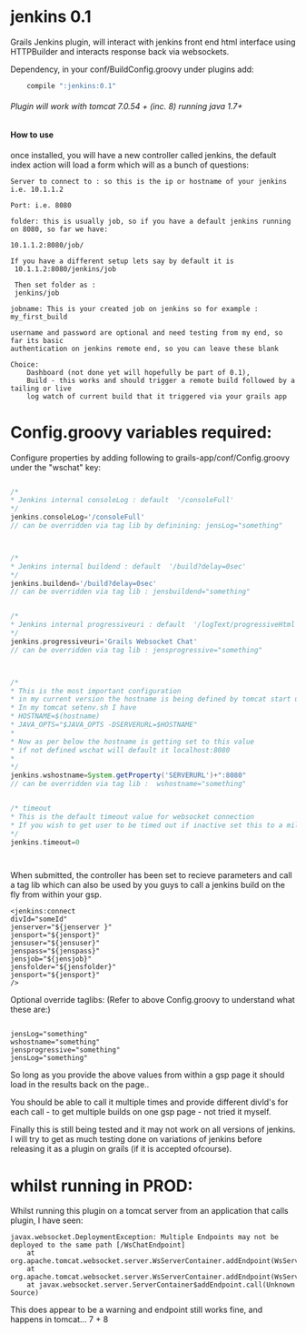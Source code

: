 jenkins 0.1
=========

Grails Jenkins plugin, will interact with jenkins front end html interface using HTTPBuilder and interacts response back via websockets.



Dependency, in your conf/BuildConfig.groovy under plugins add:
```groovy
	compile ":jenkins:0.1"
```

###### Plugin will work with tomcat 7.0.54 + (inc. 8) running java 1.7+


#### How to use
once installed, you will have a new controller called jenkins, the default index action will load a form which will as a bunch of questions:

```
Server to connect to : so this is the ip or hostname of your jenkins i.e. 10.1.1.2
```

```
Port: i.e. 8080 
```

```
folder: this is usually job, so if you have a default jenkins running on 8080, so far we have:

10.1.1.2:8080/job/ 

If you have a different setup lets say by default it is  
 10.1.1.2:8080/jenkins/job
 
 Then set folder as :
 jenkins/job
````

```
jobname: This is your created job on jenkins so for example : my_first_build
````

```
username and password are optional and need testing from my end, so far its basic 
authentication on jenkins remote end, so you can leave these blank
```

```
Choice: 
	Dashboard (not done yet will hopefully be part of 0.1),
	Build - this works and should trigger a remote build followed by a tailing or live 
	log watch of current build that it triggered via your grails app
```




# Config.groovy variables required:

Configure properties by adding following to grails-app/conf/Config.groovy under the "wschat" key:

```groovy

/* 
* Jenkins internal consoleLog : default  '/consoleFull'
*/
jenkins.consoleLog='/consoleFull'
// can be overridden via tag lib by definining: jensLog="something" 



/* 
* Jenkins internal buildend : default  '/build?delay=0sec'
*/
jenkins.buildend='/build?delay=0sec'
// can be overridden via tag lib : jensbuildend="something"


/* 
* Jenkins internal progressiveuri : default  '/logText/progressiveHtml'
*/
jenkins.progressiveuri='Grails Websocket Chat'
// can be overridden via tag lib : jensprogressive="something"



/*
* This is the most important configuration 
* in my current version the hostname is being defined by tomcat start up setenv.sh
* In my tomcat setenv.sh I have
* HOSTNAME=$(hostname)
* JAVA_OPTS="$JAVA_OPTS -DSERVERURL=$HOSTNAME"
*
* Now as per below the hostname is getting set to this value
* if not defined wschat will default it localhost:8080
*
*/
jenkins.wshostname=System.getProperty('SERVERURL')+":8080"
// can be overridden via tag lib :  wshostname="something"


/* timeout 
* This is the default timeout value for websocket connection
* If you wish to get user to be timed out if inactive set this to a millisecond value
*/
jenkins.timeout=0




```



When submitted, the controller has been set to recieve parameters and call a tag lib which can also be used by you guys to call a jenkins build on the fly from within your gsp.

```gsp
<jenkins:connect
divId="someId"
jenserver="${jenserver }"
jensport="${jensport}"
jensuser="${jensuser}"
jenspass="${jenspass}"
jensjob="${jensjob}"
jensfolder="${jensfolder}"
jensport="${jensport}"
/>
```

Optional override taglibs: (Refer to above Config.groovy to understand what these are:) 
```gsp

jensLog="something" 
wshostname="something"
jensprogressive="something"
jensLog="something" 

 ```
 
So long as you provide the above values from within a gsp page it should load in the results back on the page..


You should be able to call it multiple times and provide different divId's for each call - to get multiple builds on one gsp page - not tried it myself.

Finally this is still being tested and it may not work on all versions of jenkins. I will try to get as much testing done on variations of jenkins before releasing it as a plugin on grails (if it is accepted ofcourse).




# whilst running in PROD:

Whilst running this plugin on a tomcat server from an application that calls plugin, I have seen:
```
javax.websocket.DeploymentException: Multiple Endpoints may not be deployed to the same path [/WsChatEndpoint]
	at org.apache.tomcat.websocket.server.WsServerContainer.addEndpoint(WsServerContainer.java:209)
	at org.apache.tomcat.websocket.server.WsServerContainer.addEndpoint(WsServerContainer.java:268)
	at javax.websocket.server.ServerContainer$addEndpoint.call(Unknown Source)
```	
This does appear to be a warning and endpoint still works fine, and happens in tomcat... 7 + 8

